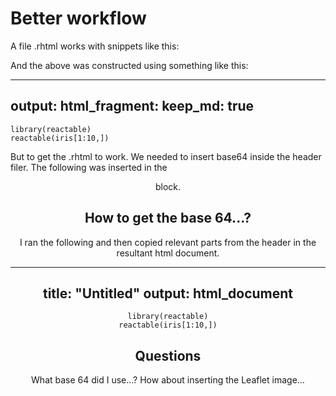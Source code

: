 # Better workflow

A file .rhtml works with snippets like this:

<!--begin.rcode warning=FALSE, results = 'asis', echo = FALSE
cat(readLines("reactable_fragment.html"))
end.rcode-->

And the above was constructed using something like this:

---
output:
  html_fragment:
    keep_md: true
---

```{r frag, echo=FALSE}
library(reactable)
reactable(iris[1:10,])
```

But to get the .rhtml to work.  We needed to insert base64 inside the header
filer.  The following was inserted in the <header> block.

<!--begin.rcode warning=FALSE, results = 'asis', echo = FALSE

cat(readLines("include_script.html"))

end.rcode-->

## How to get the base 64...?
I ran the following and then copied relevant parts from the header in the
resultant html document. 

---
title: "Untitled"
output: html_document
---

```{r frag, echo=FALSE}
library(reactable)
reactable(iris[1:10,])
```






## Questions
What base 64 did I use...?
How about inserting the Leaflet image...

